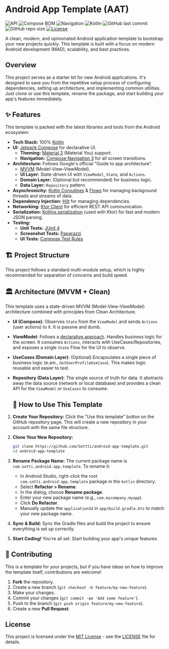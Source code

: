# Android App Template (AAT)

![API](https://img.shields.io/badge/dynamic/toml?url=https://raw.githubusercontent.com/Sottti/AndroidAppTemplate/refs/heads/main/gradle/libs.versions.toml&query=$.versions.minSdk&label=API&color=brightgreen&suffix=%2B&logo=android&logoColor=white)
![Compose BOM](https://img.shields.io/badge/dynamic/toml?url=https://raw.githubusercontent.com/Sottti/AndroidAppTemplate/refs/heads/main/gradle/libs.versions.toml&query=$.versions.compose-bom&label=Compose%20BOM&color=007ACC&logo=jetpackcompose&logoColor=white)
![Navigation](https://img.shields.io/badge/dynamic/toml?url=https://raw.githubusercontent.com/Sottti/AndroidAppTemplate/refs/heads/main/gradle/libs.versions.toml&query=$.versions.compose-navigation&label=Navigation&color=4CAF50&logo=android&logoColor=white)
![Kotlin](https://img.shields.io/badge/dynamic/toml?url=https://raw.githubusercontent.com/Sottti/AndroidAppTemplate/refs/heads/main/gradle/libs.versions.toml&query=$.versions.kotlin&label=Kotlin&color=7F52FF&logo=kotlin&logoColor=white)
![GitHub last commit](https://img.shields.io/github/last-commit/Sottti/AndroidAppTemplate?logo=github&logoColor=white)
![GitHub repo size](https://img.shields.io/github/repo-size/Sottti/AndroidAppTemplate)
[![License](https://img.shields.io/badge/License-MIT-blue?style=flat&logo=opensourceinitiative&logoColor=white)](https://opensource.org/licenses/MIT)

A clean, modern, and opinionated Android application template to bootstrap your new projects
quickly. This template is built with a focus on modern Android development (MAD), scalability, and
best practices.

## Overview

This project serves as a starter kit for new Android applications. It's designed to save you from
the repetitive setup process of configuring dependencies, setting up architecture, and implementing
common utilities. Just clone or use this template, rename the package, and start building your app's
features immediately.

## ✨ Features

This template is packed with the latest libraries and tools from the Android ecosystem:

* **Tech Stack:** 100% [Kotlin](https://kotlinlang.org/)
* **UI:** [Jetpack Compose](https://developer.android.com/jetpack/compose) for declarative UI.
    * **Theming:** [Material 3](https://m3.material.io/) (Material You) support.
    * **Navigation:** [Compose Navigation 3](https://developer.android.com/guide/navigation/navigation-3)
      for all screen transitions.
* **Architecture:** Follows Google's official "Guide to app architecture".
    * [MVVM](https://developer.android.com/jetpack/guide) (Model-View-ViewModel).
    * **UI Layer:** State-driven UI with `ViewModel`, `State`, and `Actions`.
    * **Domain Layer:** (Optional but recommended) for business logic.
    * **Data Layer:** `Repository` pattern.
* **Asynchronicity:** [Kotlin Coroutines](https://kotlinlang.org/docs/coroutines-overview.html) & [Flows](https://developer.android.com/kotlin/flow)
  for managing background threads and streams of data.
* **Dependency Injection:** [Hilt](https://dagger.dev/hilt/) for managing dependencies.
* **Networking:** [Ktor Client](https://ktor.io/docs/client-overview.html) for efficient REST API
  communication.
* **Serialization:** [Kotlinx.serialization](https://github.com/Kotlin/kotlinx.serialization) (used
  with Ktor) for fast and modern JSON parsing.
* **Testing:**
    * **Unit Tests:** [JUnit 4](https://junit.org/junit4/)
    * **Screenshot Tests:** [Paparazzi](https://github.com/cashapp/paparazzi)
    * **UI Tests:** [Compose Test Rules](https://developer.android.com/jetpack/compose/testing)

## 🏗️ Project Structure

This project follows a standard multi-module setup, which is highly recommended for separation of
concerns and build speed.

## 🏛️ Architecture (MVVM + Clean)

This template uses a state-driven MVVM (Model-View-ViewModel) architecture combined with principles
from Clean Architecture.

* **UI (Compose)**: Observes `State` from the `ViewModel` and sends `Actions` (user actions) to it.
  It is passive and dumb.
* **ViewModel**: Follows
  a [declarative approach](https://proandroiddev.com/loading-initial-data-in-launchedeffect-vs-viewmodel-f1747c20ce62).
  Handles business logic for the screen. It consumes `Actions`, interacts with
  UseCases/Repositories, and exposes a single `State` Flow for the UI to observe.
* **UseCases (Domain Layer)**: (Optional) Encapsulates a single piece of business logic (e.am.,
  `GetUserProfileUseCase`). This makes logic reusable and easier to test.
* **Repository (Data Layer)**: The single source of truth for data. It abstracts away the data
  source (network or local database) and provides a clean API for the `ViewModel` or `UseCases` to
  consume.

  ## 🚀 How to Use This Template

1. **Create Your Repository:**
   Click the "Use this template" button on the GitHub repository page. This will create a new
   repository in your account with the same file structure.

2. **Clone Your New Repository:**
   ```bash
   git clone https://github.com/Sottti/android-app-template.git
   cd android-app-template
   ```

3. **Rename Package Name:**
   The current package name is `com.sotti.android.app.template`. To rename it:
    * In Android Studio, right-click the root `com.sotti.android.app.template` package in the
      `kotlin` directory.
    * Select **Refactor > Rename**.
    * In the dialog, choose **Rename package**.
    * Enter your new package name (e.g., `com.mycompany.myapp`).
    * Click **Do Refactor**.
    * Manually update the `applicationId` in `app/build.gradle.kts` to match your new package name.

4. **Sync & Build:**
   Sync the Gradle files and build the project to ensure everything is set up correctly.

5. **Start Coding!**
   You're all set. Start building your app's unique features.

## 🤝 Contributing

This is a template for *your* projects, but if you have ideas on how to improve the template itself,
contributions are welcome!

1. **Fork** the repository.
2. Create a new branch (`git checkout -b feature/my-new-feature`).
3. Make your changes.
4. Commit your changes (`git commit -am 'Add some feature'`).
5. Push to the branch (`git push origin feature/my-new-feature`).
6. Create a new **Pull Request**.

## License

This project is licensed under the [MIT License](https://opensource.org/licenses/MIT) - see the [LICENSE](LICENSE) file for details.
